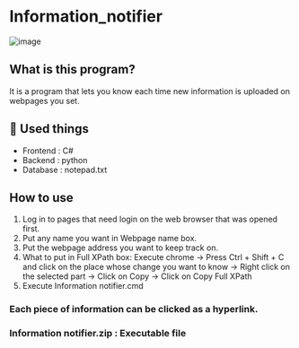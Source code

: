 # Information_notifier

![image](https://user-images.githubusercontent.com/67142421/175770144-8da646c4-c603-4a6b-b48d-2afed57942a3.png)

## What is this program?
It is a program that lets you know each time new information is uploaded on webpages you set.

## 🧰 Used things
* Frontend : C#
* Backend : python
* Database : notepad.txt

## How to use
1. Log in to pages that need login on the web browser that was opened first.
2. Put any name you want in Webpage name box.
3. Put the webpage address you want to keep track on.
4. What to put in Full XPath box:
  Execute chrome -> Press Ctrl + Shift + C and click on the place whose change you want to know -> Right click on the selected part
  -> Click on Copy -> Click on Copy Full XPath
5. Execute Information notifier.cmd

### Each piece of information can be clicked as a hyperlink.
### Information notifier.zip : Executable file
